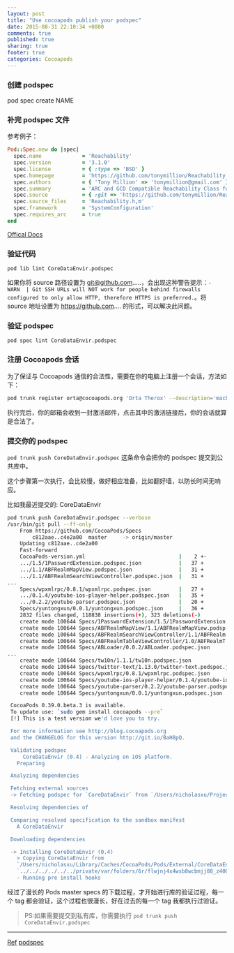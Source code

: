 ```yaml
---
layout: post
title: "Use cocoapods publish your podspec"
date: 2015-08-31 22:10:34 +0800
comments: true
published: true
sharing: true
footer: true
categories: Cocoapods
---
```


### 创建 podspec

pod spec create NAME

### 补完 podspec 文件

参考例子：

```Ruby
Pod::Spec.new do |spec|
  spec.name             = 'Reachability'
  spec.version          = '3.1.0'
  spec.license          = { :type => 'BSD' }
  spec.homepage         = 'https://github.com/tonymillion/Reachability'
  spec.authors          = { 'Tony Million' => 'tonymillion@gmail.com' }
  spec.summary          = 'ARC and GCD Compatible Reachability Class for iOS and OS X.'
  spec.source           = { :git => 'https://github.com/tonymillion/Reachability.git', :tag => 'v3.1.0' }
  spec.source_files     = 'Reachability.h,m'
  spec.framework        = 'SystemConfiguration'
  spec.requires_arc     = true
end
```

[Offical Docs](https://guides.cocoapods.org/making/specs-and-specs-repo.html)

### 验证代码

`pod lib lint CoreDataEnvir.podspec`

如果你将 source 路径设置为 git@github.com.....，会出现这种警告提示：`- WARN  | Git SSH URLs will NOT work for people behind firewalls configured to only allow HTTP, therefore HTTPS is preferred.`。将 source 地址设置为 https://github.com.... 的形式，可以解决此问题。

### 验证 podspec

`pod spec lint CoreDataEnvir.podspec`

### 注册 Cocoapods 会话

为了保证与 Cocoapods 通信的合法性，需要在你的电脑上注册一个会话，方法如下：

```Bash
pod trunk register orta@cocoapods.org 'Orta Therox' --description='macbook air'
```

执行完后，你的邮箱会收到一封激活邮件，点击其中的激活链接后，你的会话就算是合法了。

### 提交你的 podspec

`pod trunk push CoreDataEnvir.podspec` 这条命令会把你的 podspec 提交到公共库中。

这个步骤第一次执行，会比较慢，做好相应准备，比如翻好墙，以防长时间无响应。

比如我最近提交的: CoreDataEnvir

```Bash
pod trunk push CoreDataEnvir.podspec --verbose
/usr/bin/git pull --ff-only
    From https://github.com/CocoaPods/Specs
        c812aae..c4e2a00  master     -> origin/master
    Updating c812aae..c4e2a00
    Fast-forward
    CocoaPods-version.yml                              |    2 +-
    .../1.5/1PasswordExtension.podspec.json            |   37 +
    .../1.1/ABFRealmMapView.podspec.json               |   31 +
    .../1.1/ABFRealmSearchViewController.podspec.json  |   31 +
...
    Specs/wpxmlrpc/0.8.1/wpxmlrpc.podspec.json         |   27 +
    .../0.1.4/youtube-ios-player-helper.podspec.json   |   35 +
    .../0.2.2/youtube-parser.podspec.json              |   20 +
    Specs/yuntongxun/0.0.1/yuntongxun.podspec.json     |   36 +
    2832 files changed, 118838 insertions(+), 323 deletions(-)
    create mode 100644 Specs/1PasswordExtension/1.5/1PasswordExtension
    create mode 100644 Specs/ABFRealmMapView/1.1/ABFRealmMapView.podsp
    create mode 100644 Specs/ABFRealmSearchViewController/1.1/ABFRealm
    create mode 100644 Specs/ABFRealmTableViewController/1.0/ABFRealmT
    create mode 100644 Specs/ABLoader/0.0.2/ABLoader.podspec.json
...
    create mode 100644 Specs/tw10n/1.1.1/tw10n.podspec.json
    create mode 100644 Specs/twitter-text/1.13.0/twitter-text.podspec.json
    create mode 100644 Specs/wpxmlrpc/0.8.1/wpxmlrpc.podspec.json
    create mode 100644 Specs/youtube-ios-player-helper/0.1.4/youtube-ios-player-helper.podspec.json
    create mode 100644 Specs/youtube-parser/0.2.2/youtube-parser.podspec.json
    create mode 100644 Specs/yuntongxun/0.0.1/yuntongxun.podspec.json

 CocoaPods 0.39.0.beta.3 is available.
 To update use: `sudo gem install cocoapods --pre`
 [!] This is a test version we'd love you to try.

 For more information see http://blog.cocoapods.org
 and the CHANGELOG for this version http://git.io/BaH8pQ.

 Validating podspec
     CoreDataEnvir (0.4) - Analyzing on iOS platform.
   Preparing

 Analyzing dependencies

 Fetching external sources
 -> Fetching podspec for `CoreDataEnvir` from `/Users/nicholasxu/Projects/iOS/XFramework/CoreDataEnvir/CoreDataEnvir.podspec`

 Resolving dependencies of

 Comparing resolved specification to the sandbox manifest
   A CoreDataEnvir

 Downloading dependencies

 -> Installing CoreDataEnvir (0.4)
   > Copying CoreDataEnvir from
   `/Users/nicholasxu/Library/Caches/CocoaPods/Pods/External/CoreDataEnvir/25047baf5458c8928d40aa32eccec759-043e4` to
   `../../../../../../private/var/folders/6r/flwjnj4x4wsb8wcbmjj88_z40000gn/T/CocoaPods/Lint/Pods/CoreDataEnvir`
   - Running pre install hooks

```

经过了漫长的 Pods master specs 的下载过程，才开始进行库的验证过程，每一个 tag 都会验证，这个过程也很漫长，好在过去的每一个 tag 我都执行过验证。

> PS:如果需要提交到私有库，你需要执行 `pod trunk push CoreDataEnvir.podspec`

---

[Ref](https://guides.cocoapods.org/making/getting-setup-with-trunk.html)
[podspec](https://guides.cocoapods.org/syntax/podspec.html)
